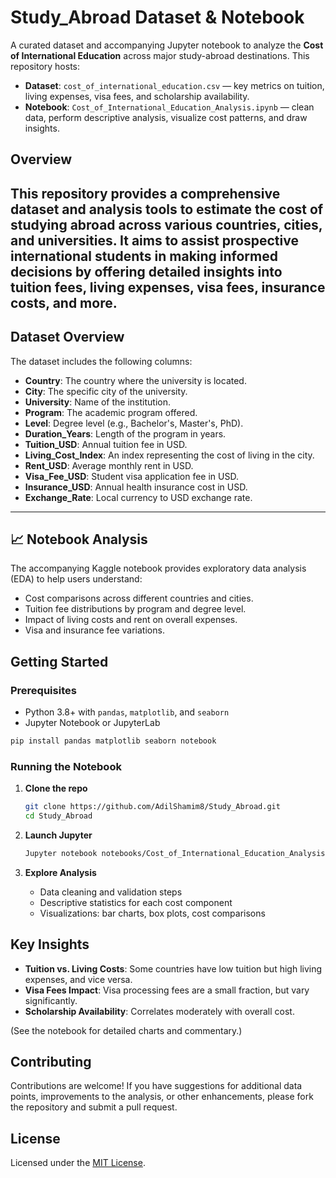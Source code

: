 # Study_Abroad Dataset & Notebook 

A curated dataset and accompanying Jupyter notebook to analyze the **Cost of International Education** across major study-abroad destinations. This repository hosts:

* **Dataset**: `cost_of_international_education.csv` — key metrics on tuition, living expenses, visa fees, and scholarship availability.
* **Notebook**: `Cost_of_International_Education_Analysis.ipynb` — clean data, perform descriptive analysis, visualize cost patterns, and draw insights.


##  Overview 

This repository provides a comprehensive dataset and analysis tools to estimate the cost of studying abroad across various countries, cities, and universities. It aims to assist prospective international students in making informed decisions by offering detailed insights into tuition fees, living expenses, visa fees, insurance costs, and more.
---

## Dataset Overview

The dataset includes the following columns:

* **Country**: The country where the university is located.
* **City**: The specific city of the university.
* **University**: Name of the institution.
* **Program**: The academic program offered.
* **Level**: Degree level (e.g., Bachelor's, Master's, PhD).
* **Duration_Years**: Length of the program in years.
* **Tuition_USD**: Annual tuition fee in USD.
* **Living_Cost_Index**: An index representing the cost of living in the city.
* **Rent_USD**: Average monthly rent in USD.
* **Visa_Fee_USD**: Student visa application fee in USD.
* **Insurance_USD**: Annual health insurance cost in USD.
* **Exchange_Rate**: Local currency to USD exchange rate.
---

## 📈 Notebook Analysis

The accompanying Kaggle notebook provides exploratory data analysis (EDA) to help users understand:

* Cost comparisons across different countries and cities.
* Tuition fee distributions by program and degree level.
* Impact of living costs and rent on overall expenses.
* Visa and insurance fee variations.

  
##  Getting Started

### Prerequisites

* Python 3.8+ with `pandas`, `matplotlib`, and `seaborn`
* Jupyter Notebook or JupyterLab

```bash
pip install pandas matplotlib seaborn notebook
```

### Running the Notebook

1. **Clone the repo**

   ```bash
   git clone https://github.com/AdilShamim8/Study_Abroad.git
   cd Study_Abroad
   ```
2. **Launch Jupyter**

   ```bash
   Jupyter notebook notebooks/Cost_of_International_Education_Analysis.ipynb
   ```
3. **Explore Analysis**

   * Data cleaning and validation steps
   * Descriptive statistics for each cost component
   * Visualizations: bar charts, box plots, cost comparisons



##  Key Insights

* **Tuition vs. Living Costs**: Some countries have low tuition but high living expenses, and vice versa.
* **Visa Fees Impact**: Visa processing fees are a small fraction, but vary significantly.
* **Scholarship Availability**: Correlates moderately with overall cost.

(See the notebook for detailed charts and commentary.)

##  Contributing

Contributions are welcome! If you have suggestions for additional data points, improvements to the analysis, or other enhancements, please fork the repository and submit a pull request.

##  License 

Licensed under the [MIT License](LICENSE).

